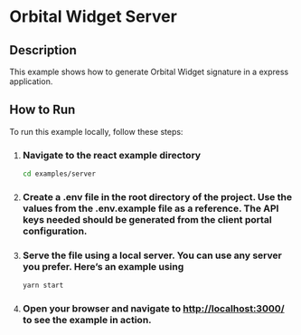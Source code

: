 # Orbital Widget Server

## Description

This example shows how to generate Orbital Widget signature in a express application.

## How to Run

To run this example locally, follow these steps:

1.  ### Navigate to the react example directory

    ```bash
    cd examples/server
    ```

2.  ### Create a .env file in the root directory of the project. Use the values from the .env.example file as a reference. The API keys needed should be generated from the client portal configuration.

3.  ### Serve the file using a local server. You can use any server you prefer. Here’s an example using

    ```bash
    yarn start
    ```

4.  ### Open your browser and navigate to [http://localhost:3000/](http://localhost:3000/) to see the example in action.
